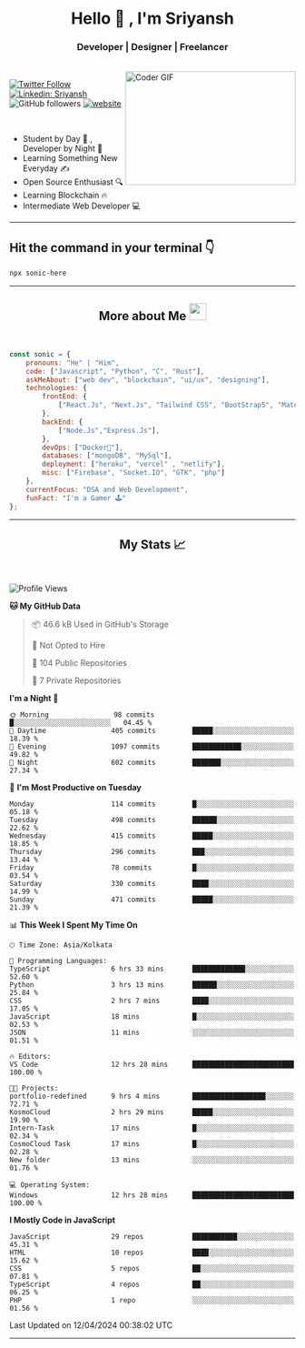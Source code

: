 
<h1 align="center">Hello  👋 , I'm Sriyansh</h1>
<h3 align="center">Developer | Designer | Freelancer </h3>
<br>
<img alt="Coder GIF" align="right" height=200 width=300 src="https://miro.medium.com/max/1360/0*7Q3yvSIv_t0ioJ-Z.gif" />

[![Twitter Follow](https://img.shields.io/twitter/follow/ShivamSriyansh?label=Follow)](https://twitter.com/intent/follow?screen_name=ShivamSriyansh)
[![Linkedin: Sriyansh](https://img.shields.io/badge/-Sriyansh-blue?style=flat-square&logo=Linkedin&logoColor=white&link=https://www.linkedin.com/in/sriyansh-shivam/)](https://www.linkedin.com/in/sriyansh-shivam/)
![GitHub followers](https://img.shields.io/github/followers/SoNiC-HeRE?label=Follow&style=social)
[![website](https://img.shields.io/badge/Website-46a2f1.svg?&style=flat-square&logo=Google-Chrome&logoColor=white&link=https://ss-portfolio.vercel.app/)](https://ss-portfolio.vercel.app/)

<br/>

- Student by Day 🌅 , Developer by Night 🌃
- Learning Something New Everyday ✍️
- Open Source Enthusiast 🔍
- Learning Blockchain 🔥
- Intermediate Web Developer 💻



<hr/>

## Hit the command in your terminal 👇
```bash
npx sonic-here
```

<hr/>
<h2 align="center">More about Me <img src="https://emojis.slackmojis.com/emojis/images/1531849430/4246/blob-sunglasses.gif?1531849430" width="30"/> </h3>
<br>

```javascript
const sonic = {
    pronouns: "He" | "Him",
    code: ["Javascript", "Python", "C", "Rust"],
    askMeAbout: ["web dev", "blockchain", "ui/ux", "designing"],
    technologies: {
        frontEnd: {
            ["React.Js", "Next.Js", "Tailwind CSS", "BootStrap5", "MaterialUI"]
        },
        backEnd: {
            ["Node.Js","Express.Js"],
        },
        devOps: ["Docker🐳"],
        databases: ["mongoDB", "MySql"],
        deployment: ["heroku", "vercel" , "netlify"],
        misc: ["Firebase", "Socket.IO", "GTK", "php"]
    },
    currentFocus: "DSA and Web Development",
    funFact: "I'm a Gamer 🕹️"
};
```
<hr/>

<h2 align="center"> My Stats 📈 </h2>
<br />

<!--START_SECTION:waka-->
![Profile Views](http://img.shields.io/badge/Profile%20Views-6-blue)

**🐱 My GitHub Data** 

> 📦 46.6 kB Used in GitHub's Storage 
 > 
> 🚫 Not Opted to Hire
 > 
> 📜 104 Public Repositories 
 > 
> 🔑 7 Private Repositories 
 > 
**I'm a Night 🦉** 

```text
🌞 Morning                98 commits          █░░░░░░░░░░░░░░░░░░░░░░░░   04.45 % 
🌆 Daytime                405 commits         █████░░░░░░░░░░░░░░░░░░░░   18.39 % 
🌃 Evening                1097 commits        ████████████░░░░░░░░░░░░░   49.82 % 
🌙 Night                  602 commits         ███████░░░░░░░░░░░░░░░░░░   27.34 % 
```
📅 **I'm Most Productive on Tuesday** 

```text
Monday                   114 commits         █░░░░░░░░░░░░░░░░░░░░░░░░   05.18 % 
Tuesday                  498 commits         ██████░░░░░░░░░░░░░░░░░░░   22.62 % 
Wednesday                415 commits         █████░░░░░░░░░░░░░░░░░░░░   18.85 % 
Thursday                 296 commits         ███░░░░░░░░░░░░░░░░░░░░░░   13.44 % 
Friday                   78 commits          █░░░░░░░░░░░░░░░░░░░░░░░░   03.54 % 
Saturday                 330 commits         ████░░░░░░░░░░░░░░░░░░░░░   14.99 % 
Sunday                   471 commits         █████░░░░░░░░░░░░░░░░░░░░   21.39 % 
```


📊 **This Week I Spent My Time On** 

```text
🕑︎ Time Zone: Asia/Kolkata

💬 Programming Languages: 
TypeScript               6 hrs 33 mins       █████████████░░░░░░░░░░░░   52.60 % 
Python                   3 hrs 13 mins       ██████░░░░░░░░░░░░░░░░░░░   25.84 % 
CSS                      2 hrs 7 mins        ████░░░░░░░░░░░░░░░░░░░░░   17.05 % 
JavaScript               18 mins             █░░░░░░░░░░░░░░░░░░░░░░░░   02.53 % 
JSON                     11 mins             ░░░░░░░░░░░░░░░░░░░░░░░░░   01.51 % 

🔥 Editors: 
VS Code                  12 hrs 28 mins      █████████████████████████   100.00 % 

🐱‍💻 Projects: 
portfolio-redefined      9 hrs 4 mins        ██████████████████░░░░░░░   72.71 % 
KosmoCloud               2 hrs 29 mins       █████░░░░░░░░░░░░░░░░░░░░   19.90 % 
Intern-Task              17 mins             █░░░░░░░░░░░░░░░░░░░░░░░░   02.34 % 
CosmoCloud Task          17 mins             █░░░░░░░░░░░░░░░░░░░░░░░░   02.28 % 
New folder               13 mins             ░░░░░░░░░░░░░░░░░░░░░░░░░   01.76 % 

💻 Operating System: 
Windows                  12 hrs 28 mins      █████████████████████████   100.00 % 
```

**I Mostly Code in JavaScript** 

```text
JavaScript               29 repos            ███████████░░░░░░░░░░░░░░   45.31 % 
HTML                     10 repos            ████░░░░░░░░░░░░░░░░░░░░░   15.62 % 
CSS                      5 repos             ██░░░░░░░░░░░░░░░░░░░░░░░   07.81 % 
TypeScript               4 repos             ██░░░░░░░░░░░░░░░░░░░░░░░   06.25 % 
PHP                      1 repo              ░░░░░░░░░░░░░░░░░░░░░░░░░   01.56 % 
```




 Last Updated on 12/04/2024 00:38:02 UTC
<!--END_SECTION:waka-->
<hr />
